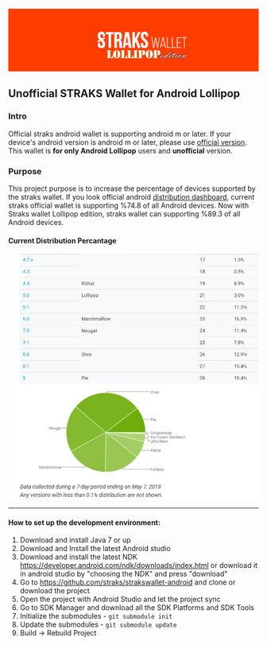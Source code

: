 ![straks](/images/strakswallet-lolli.png)

## Unofficial STRAKS Wallet for Android Lollipop 

### Intro 

Official straks android wallet is supporting android m or later. If your device's android version is android m or later, please use [official version](https://github.com/straks/strakswallet-android). This wallet is **for only Android Lollipop** users and **unofficial** version.

### Purpose

This project purpose is to increase the percentage of devices supported by the straks wallet.
If you look official android [distribution dashboard](https://developer.android.com/about/dashboards), current straks official wallet is supporting %74.8 of all Android devices. Now with Straks wallet Lollipop edition, straks wallet can supporting %89.3 of all Android devices.

#### Current Distribution Percantage

![distribution](/images/distribution.png)

___________________________________________________________

#### How to set up the development environment:
1. Download and install Java 7 or up
2. Download and Install the latest Android studio
3. Download and install the latest NDK https://developer.android.com/ndk/downloads/index.html or download it in android studio by "choosing the NDK" and press "download"
4. Go to https://github.com/straks/strakswallet-android and clone or download the project
5. Open the project with Android Studio and let the project sync
6. Go to SDK Manager and download all the SDK Platforms and SDK Tools
7. Initialize the submodules - <code>git submodule init</code>
8. Update the submodules - <code>git submodule update</code>
9. Build -> Rebuild Project
